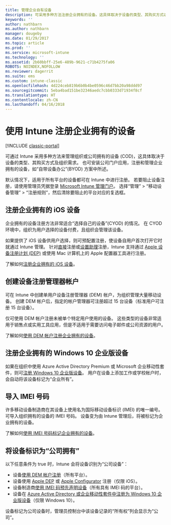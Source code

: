 ```yaml
---
title: 管理企业自有设备
description: 可采用多种方法注册企业拥有的设备。这具体取决于设备的类型、其购买方式以及组织需求。
keywords: ''
author: nathbarn
ms.author: nathbarn
manager: dougeby
ms.date: 01/29/2017
ms.topic: article
ms.prod: ''
ms.service: microsoft-intune
ms.technology: ''
ms.assetid: 2b60bbff-25e6-489b-9621-c71b4275fa06
ROBOTS: NOINDEX,NOFOLLOW
ms.reviewer: dagerrit
ms.suite: ems
ms.custom: intune-classic
ms.openlocfilehash: 4d224ceb819b6b0b4be0596c46d7bb20a98ddd97
ms.sourcegitcommit: 5eba4bad151be32346aedc7cbb0333d71934f8cf
ms.translationtype: HT
ms.contentlocale: zh-CN
ms.lasthandoff: 04/16/2018
---
```

# <a name="enroll-corporate-owned-devices-by-using-intune"></a>使用 Intune 注册企业拥有的设备

[!INCLUDE [classic-portal](../includes/classic-portal.md)]

可通过 Intune 采用多种方法来管理组织或公司拥有的设备 (COD)，这具体取决于设备的类型、其购买方式及组织需求。 也可安装公司门户应用，注册和管理企业拥有的设备，如“自带设备办公”(BYOD) 方案中所述。

默认情况下，适用于所有平台的设备都可在 Intune 中进行注册。 若要阻止设备注册，请使用管理员凭据登录 [Microsoft Intune 管理门户](https://manage.microsoft.com)。 选择“管理” > “移动设备管理” > “注册规则”，然后清除要阻止的平台对应的复选框。

## <a name="enroll-corporate-owned-ios-devices"></a>注册企业拥有的 iOS 设备

企业拥有的设备注册方法非常适合“选择自己的设备”(CYOD) 的情况。 在 CYOD 环境中，组织为用户选择的设备付费，且组织会管理该设备。

如果提供了 iOS 设备供用户选择，则可预配置注册，使设备自用户首次打开它时就通过 Intune 管理。 针对[直接](ios-direct-enrollment-in-microsoft-intune.md)注册或[设置助理](ios-setup-assistant-enrollment-in-microsoft-intune.md)注册，Intune 支持通过 [Apple 设备注册计划 (DEP)](ios-device-enrollment-program-in-microsoft-intune.md) 或使用 Mac 计算机上的 Apple 配置器工具进行注册。

了解如何[注册企业拥有的 iOS 设备](enroll-corporate-owned-ios-devices-in-microsoft-intune.md)。

## <a name="create-a-device-enrollment-manager-account"></a>创建设备注册管理器帐户

可在 Intune 中创建单用户设备注册管理器 (DEM) 帐户，为组织管理大量移动设备。 创建 DEM 帐户后，指定的帐户管理器可注册超过 15 台设备（标准用户可注册 15 台设备）。

仅可使用 DEM 帐户注册未被单个特定用户使用的设备。 这些类型的设备非常适用于销售点或实用工具应用，但是不适用于需要访问电子邮件或公司资源的用户。

了解如何[使用 DEM 帐户注册企业拥有的设备](enroll-corporate-owned-devices-with-the-device-enrollment-manager-in-microsoft-intune.md)。

## <a name="enroll-corporate-owned-windows-10-enterprise-devices"></a>注册企业拥有的 Windows 10 企业版设备

如果在组织中使用 Azure Active Directory Premium 或 Microsoft 企业移动性套件，则可[注册 Windows 10 企业版设备](https://docs.microsoft.com/active-directory/active-directory-azureadjoin-windows10-devices-overview)。 用户在设备上添加工作或学校帐户时，会自动将该设备标记为“企业所有”。

## <a name="import-imei-numbers"></a>导入 IMEI 号码

许多移动设备制造商在其设备上使用名为国际移动设备标识 (IMEI) 的唯一编号。 可导入组织拥有的设备的 IMEI 号码。 设备变为由 Intune 管理后，将被标记为企业拥有的设备。

了解如何[使用 IMEI 号码标记企业拥有的设备](specify-corporate-owned-devices-with-international-mobile-equipment-identity-imei-numbers.md)。

## <a name="identify-a-device-as-corporate-owned"></a>将设备标识为“公司拥有”

以下任意条件为 true 时，Intune 会将设备识别为“公司设备”：

 - 设备[使用 DEM 帐户注册](enroll-corporate-owned-devices-with-the-device-enrollment-manager-in-microsoft-intune.md)（所有平台）。
 - 设备使用 [Apple DEP](ios-device-enrollment-program-in-microsoft-intune.md) 或 [Apple Configurator](ios-setup-assistant-enrollment-in-microsoft-intune.md) 注册（仅限 iOS）。
 - 设备制造商[使用 IMEI 码预先声明设备](specify-corporate-owned-devices-with-international-mobile-equipment-identity-imei-numbers.md)（所有具有 IMEI 码的平台）。
 - 设备在 [Azure Active Directory 或企业移动性套件中注册为 Windows 10 企业版设备](https://docs.microsoft.com/active-directory/active-directory-azureadjoin-windows10-devices-overview)（仅限 Windows 10）。

设备标记为公司设备时，管理员控制台中该设备记录的“所有权”列会显示为“公司”。 
